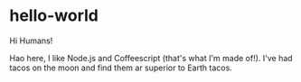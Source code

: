 # hello-world

Hi Humans!

Hao here, I like Node.js and Coffeescript (that's what I'm made of!).
I've had tacos on the moon and find them ar superior to Earth tacos.
